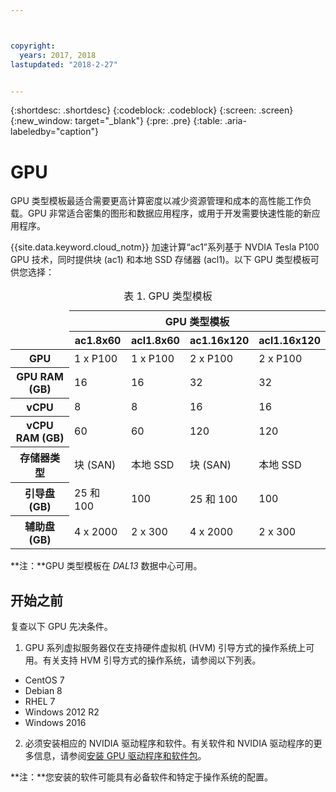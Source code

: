 ```yaml
---



copyright:
  years: 2017, 2018
lastupdated: "2018-2-27"


---
```


{:shortdesc: .shortdesc}
{:codeblock: .codeblock}
{:screen: .screen}
{:new_window: target="_blank"}
{:pre: .pre}
{:table: .aria-labeledby="caption"}

# GPU
GPU 类型模板最适合需要更高计算密度以减少资源管理和成本的高性能工作负载。GPU 非常适合密集的图形和数据应用程序，或用于开发需要快速性能的新应用程序。

{{site.data.keyword.cloud_notm}} 加速计算“ac1”系列基于 NVDIA Tesla P100 GPU 技术，同时提供块 (ac1) 和本地 SSD 存储器 (acl1)。以下 GPU 类型模板可供您选择：  

<table>

<caption>表 1. GPU 类型模板</caption>

  
<thead>
<td rowspan="4"></td>
  <th colspan="4">GPU 类型模板</th>
<tr>
  <th>ac1.8x60</th>
  <th>acl1.8x60</th>
  <th>ac1.16x120</th>
  <th>acl1.16x120</th>
</tr>
</thead>
<TBODY>
<tr>
  <th><b>GPU</b></th>
  <td>1 x P100</td>
  <td>1 x P100</td>
  <td>2 x P100</td>
  <td>2 x P100</td>
</tr>
<tr>
  <th><b>GPU RAM (GB)</b></th>
  <td>16</td>
  <td>16</td>
  <td>32</td>
  <td>32</td>
</tr>

<tr>
  <th><b>vCPU</b></th>
  <td>8</td>
  <td>8</td>
  <td>16</td>
  <td>16</td>
</tr>

<tr>
  <th><b>vCPU RAM (GB)</b></th>
  <td>60</td>
  <td>60</td>
  <td>120</td>
  <td>120</td>
</tr>

<tr>
  <th><b>存储器类型</b></th>
  <td>块 (SAN)</td>
  <td>本地 SSD</td>
  <td>块 (SAN)</td>
  <td>本地 SSD</td>
</tr>

<tr>
  <th><b>引导盘 (GB)</b></th>
  <td>25 和 100</td>
  <td>100</td>
  <td>25 和 100</td>
  <td>100</td>
</tr>

<tr>
  <th><b>辅助盘 (GB)</b></th>
  <td>4 x 2000</td>
  <td>2 x 300</td>
  <td>4 x 2000</td>
  <td>2 x 300</td>
</tr>

</TBODY>
</table>


**注：**GPU 类型模板在 _DAL13_ 数据中心可用。

## 开始之前
复查以下 GPU 先决条件。

1. GPU 系列虚拟服务器仅在支持硬件虚拟机 (HVM) 引导方式的操作系统上可用。有关支持 HVM 引导方式的操作系统，请参阅以下列表。  
  - CentOS 7
  - Debian 8
  - RHEL 7
  - Windows 2012 R2
  - Windows 2016

2. 必须安装相应的 NVIDIA 驱动程序和软件。有关软件和 NVIDIA 驱动程序的更多信息，请参阅[安装 GPU 驱动程序和软件包](../vsi/vsi_gpu_nvidia_drivers.html)。

**注：**您安装的软件可能具有必备软件和特定于操作系统的配置。


